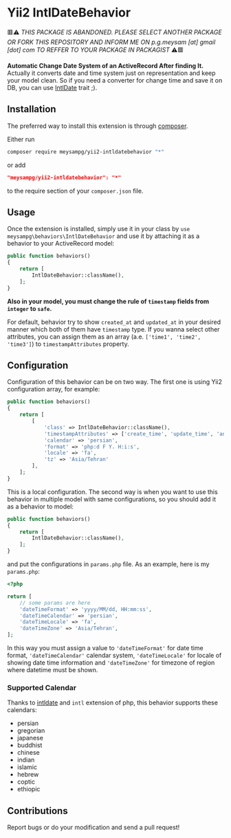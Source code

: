 Yii2 IntlDateBehavior
==================
🟥⚠️ _THIS PACKAGE IS ABANDONED. PLEASE SELECT ANOTHER PACKAGE OR FORK THIS REPOSITORY AND INFORM ME ON p.g.meysam [at] gmail [dot] com TO REFFER TO YOUR PACKAGE IN PACKAGIST_ ⚠️🟥

**Automatic Change Date System of an ActiveRecord After finding It.** Actually it converts date and time system just on representation and keep your model clean. So if you need a converter for change time and save it on DB, you can use [IntlDate](https://github.com/meysampg/intldate) trait ;).

## Installation


The preferred way to install this extension is through [composer](http://getcomposer.org/download/).

Either run

```bash
composer require meysampg/yii2-intldatebehavior "*"
```

or add

```json
"meysampg/yii2-intldatebehavior": "*"
```

to the require section of your `composer.json` file.


## Usage


Once the extension is installed, simply use it in your class by `use meysampg\behaviors\IntlDateBehavior` and use it by attaching it as a behavior to your ActiveRecord model:

```php
public function behaviors()
{
    return [
        IntlDateBehavior::className(),
    ];
}
```
**Also in your model, you must change the rule of `timestamp` fields from `integer` to `safe`.**

For default, behavior try to show `created_at` and `updated_at` in your desired manner which both of them have `timestamp` type. If you wanna select other attributes, you can assign them as an array (a.e. `['time1', 'time2', 'time3']`) to `timestampAttributes` property.

## Configuration

Configuration of this behavior can be on two way. The first one is using Yii2 configuration array, for example:

```php
public function behaviors()
{
    return [
        [
            'class' => IntlDateBehavior::className(),
            'timestampAttributes' => ['create_time', 'update_time', 'another_time'],
            'calendar' => 'persian',
            'format' => 'php:d F Y، H:i:s',
            'locale' => 'fa',
            'tz' => 'Asia/Tehran'
        ],
    ];
}
```

This is a local configuration. The second way is when you want to use this behavior in multiple model with same configurations, so you should add it as a behavior to model:

```php
public function behaviors()
{
    return [
        IntlDateBehavior::className(),
    ];
}
```

and put the configurations in `params.php` file. As an example, here is my `params.php`:

```php
<?php

return [
    // some params are here
    'dateTimeFormat' => 'yyyy/MM/dd, HH:mm:ss',
    'dateTimeCalendar' => 'persian',
    'dateTimeLocale' => 'fa',
    'dateTimeZone' => 'Asia/Tehran',
];

```

In this way you must assign a value to `'dateTimeFormat'` for date time format, `'dateTimeCalendar'` calendar system, `'dateTimeLocale'` for locale of showing date time information and `'dateTimeZone'` for timezone of region where datetime must be shown.

### Supported Calendar
Thanks to [intldate](https://github.com/meysampg/intldate) and `intl` extension of php, this behavior supports these calendars:

 - persian
 - gregorian
 - japanese
 - buddhist
 - chinese
 - indian
 - islamic
 - hebrew
 - coptic
 - ethiopic

## Contributions
Report bugs or do your modification and send a pull request!
